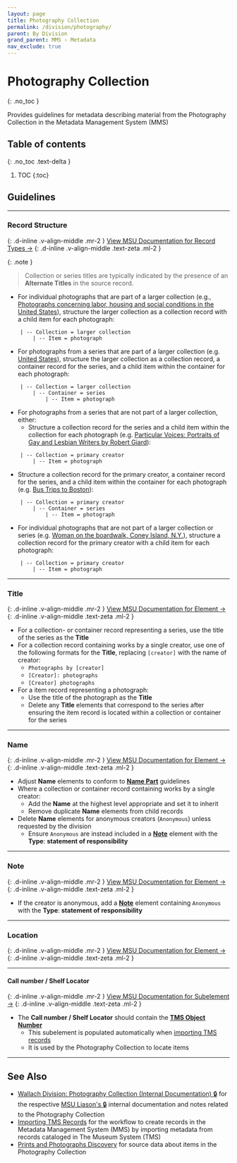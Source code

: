 ```yaml
---
layout: page
title: Photography Collection
permalink: /division/photography/
parent: By Division
grand_parent: MMS › Metadata
nav_exclude: true
---
```


# Photography Collection
{: .no_toc }

Provides guidelines for metadata describing material from the Photography Collection in the Metadata Management System (MMS)

## Table of contents
{: .no_toc .text-delta }

1. TOC
{:toc}

## Guidelines

---

### Record Structure
{: .d-inline .v-align-middle .mr-2 }
[View MSU Documentation for Record Types →](/metadata-documentation/metadata/record-type/)
{: .d-inline .v-align-middle .text-zeta .ml-2 }

{: .note }
> Collection or series titles are typically indicated by the presence of an **Alternate Titles** in the source record.

- For individual photographs that are part of a larger collection (e.g., [Photographs concerning labor, housing and social conditions in the United States](https://metadata.nypl.org/collection/39812)), structure the larger collection as a collection record with a child item for each photograph:
```
    | -- Collection = larger collection
        | -- Item = photograph
```
- For photographs from a series that are part of a larger collection (e.g. [United States](https://metadata.nypl.org/containers/193126?section=overview)), structure the larger collection as a collection record, a container record for the series, and a child item within the container for each photograph:
```
    | -- Collection = larger collection
        | -- Container = series
            | -- Item = photograph
```
- For photographs from a series that are not part of a larger collection, either:
  - Structure a collection record for the series and a child item within the collection for each photograph (e.g. [Particular Voices: Portraits of Gay and Lesbian Writers by Robert Giard](https://metadata.nypl.org/collection/29937)):
```
    | -- Collection = primary creator
        | -- Item = photograph
```
  - Structure a collection record for the primary creator, a container record for the series, and a child item within the container for each photograph (e.g. [Bus Trips to Boston](https://metadata.nypl.org/containers/299588)):
```
    | -- Collection = primary creator
        | -- Container = series
            | -- Item = photograph
```
- For individual photographs that are not part of a larger collection or series (e.g. [Woman on the boardwalk, Coney Island, N.Y.](https://metadata.nypl.org/items/4628918)), structure a collection record for the primary creator with a child item for each photograph:
```
    | -- Collection = primary creator
        | -- Item = photograph
```

---

### Title
{: .d-inline .v-align-middle .mr-2 }
[View MSU Documentation for Element →](/metadata-documentation/metadata/element/title/)
{: .d-inline .v-align-middle .text-zeta .ml-2 }

- For a collection- or container record representing a series, use the title of the series as the **Title**
- For a collection record containing works by a single creator, use one of the following formats for the **Title**, replacing `[creator]` with the name of creator:
  - `Photographs by [creator]`
  - `[Creator]: photographs`
  - `[Creator] photographs`
- For a item record representing a photograph:
  - Use the title of the photograph as the **Title**
  - Delete any **Title** elements that correspond to the series after ensuring the item record is located within a collection or container for the series

---

### Name
{: .d-inline .v-align-middle .mr-2 }
[View MSU Documentation for Element →](/metadata-documentation/metadata/element/name/)
{: .d-inline .v-align-middle .text-zeta .ml-2 }

- Adjust **Name** elements to conform to [**Name Part**](/metadata-documentation/metadata/element/name/#name-part) guidelines
- Where a collection or container record containing works by a single creator:
  - Add the **Name** at the highest level appropriate and set it to inherit
  - Remove duplicate **Name** elements from child records
- Delete **Name** elements for anonymous creators (`Anonymous`) unless requested by the division
  - Ensure `Anonymous` are instead included in a [**Note**](https://docs.google.com/document/d/1729J2drDizJ3juW-RH3KIewgNvKLBo85o6nn82pjPMA/edit#note) element with the **Type**: **statement of responsibility**

---

### Note
{: .d-inline .v-align-middle .mr-2 }
[View MSU Documentation for Element →](/metadata-documentation/metadata/element/note/)
{: .d-inline .v-align-middle .text-zeta .ml-2 }

- If the creator is anonymous, add a [**Note**](https://docs.google.com/document/d/1729J2drDizJ3juW-RH3KIewgNvKLBo85o6nn82pjPMA/edit#note) element containing `Anonymous` with the **Type**: **statement of responsibility**

---

### Location
{: .d-inline .v-align-middle .mr-2 }
[View MSU Documentation for Element →](/metadata-documentation/metadata/element/location/)
{: .d-inline .v-align-middle .text-zeta .ml-2 }

---

#### Call number / Shelf Locator
{: .d-inline .v-align-middle .mr-2 }
[View MSU Documentation for Subelement →](/metadata-documentation/metadata/element/location/#call-number--shelf-locator)
{: .d-inline .v-align-middle .text-zeta .ml-2 }

- The **Call number / Shelf Locator** should contain the [**TMS Object Number**](/metadata-documentation/metadata/element/identifier/tms-object-number/)
  - This subelement is populated automatically when [importing TMS records](/metadata-documentation/workflows/importing/tms/)
  - It is used by the Photography Collection to locate items

---

## See Also
- [Wallach Division: Photography Collection (Internal Documentation) 🔒](https://docs.google.com/document/d/1Kt90vsEINm0jgRXquCOXRpsSWvZM7ASE6ugFs7-ukNo/edit) for the respective [MSU Liason's 🔒](https://docs.google.com/spreadsheets/d/1P-YDJigon640fTCLP4Ig4-zmzqrX88v5M24ShuxFNVY/edit?gid=0) internal documentation and notes related to the Photography Collection
- [Importing TMS Records](/metadata-documentation/workflows/importing/tms/) for the workflow to create records in the Metadata Management System (MMS) by importing metadata from records cataloged in The Museum System (TMS)
- [Prints and Photographs Discovery](https://ppd.nypl.org/) for source data about items in the Photography Collection